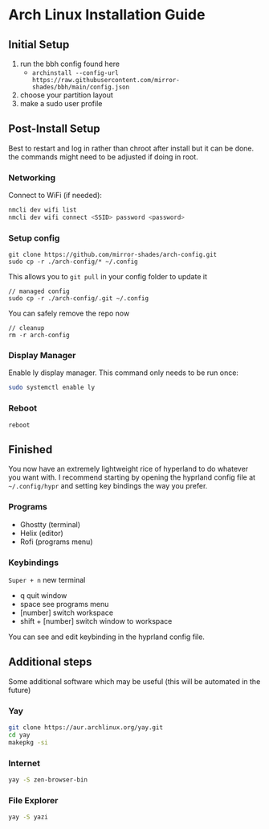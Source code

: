 # Arch Linux Installation Guide

## Initial Setup

1. run the bbh config found here
   - `archinstall --config-url https://raw.githubusercontent.com/mirror-shades/bbh/main/config.json`
2. choose your partition layout
3. make a sudo user profile

## Post-Install Setup

Best to restart and log in rather than chroot after install but it can be done. the commands might need to be adjusted if doing in root.

### Networking

Connect to WiFi (if needed):

```bash
nmcli dev wifi list
nmcli dev wifi connect <SSID> password <password>
```

### Setup config

```
git clone https://github.com/mirror-shades/arch-config.git
sudo cp -r ./arch-config/* ~/.config
```

This allows you to `git pull` in your config folder to update it

```
// managed config
sudo cp -r ./arch-config/.git ~/.config
```

You can safely remove the repo now

```
// cleanup
rm -r arch-config
```

### Display Manager

Enable ly display manager. This command only needs to be run once:

```bash
sudo systemctl enable ly
```

### Reboot

```
reboot
```

## Finished

You now have an extremely lightweight rice of hyperland to do whatever you want with. I recommend starting by opening the hyprland config file at `~/.config/hypr` and setting key bindings the way you prefer.

### Programs

- Ghostty (terminal)
- Helix (editor)
- Rofi (programs menu)

### Keybindings

`Super + n` new terminal

- q quit window
- space see programs menu
- [number] switch workspace
- shift + [number] switch window to workspace

You can see and edit keybinding in the hyprland config file.

## Additional steps

Some additional software which may be useful (this will be automated in the future)

### Yay

```bash
git clone https://aur.archlinux.org/yay.git
cd yay
makepkg -si
```

### Internet

```bash
yay -S zen-browser-bin
```

### File Explorer

```bash
yay -S yazi
```
